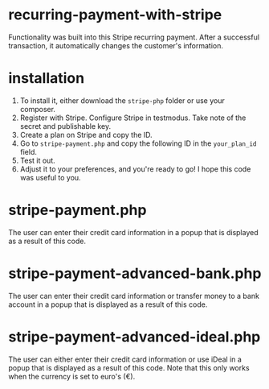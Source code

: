 # recurring-payment-with-stripe

Functionality was built into this Stripe recurring payment. After a successful transaction, it automatically changes the customer's information.

# installation

1. To install it, either download the ```stripe-php``` folder or use your composer.
2. Register with Stripe. Configure Stripe in testmodus. Take note of the secret and publishable key.
3. Create a plan on Stripe and copy the ID.
4. Go to ```stripe-payment.php``` and copy the following ID in the ```your_plan_id``` field.
5. Test it out.
6. Adjust it to your preferences, and you're ready to go! I hope this code was useful to you.

# stripe-payment.php

The user can enter their credit card information in a popup that is displayed as a result of this code.

# stripe-payment-advanced-bank.php

The user can enter their credit card information or transfer money to a bank account in a popup that is displayed as a result of this code.

# stripe-payment-advanced-ideal.php

The user can either enter their credit card information or use iDeal in a popup that is displayed as a result of this code. Note that this only works when the currency is set to euro's (€).
